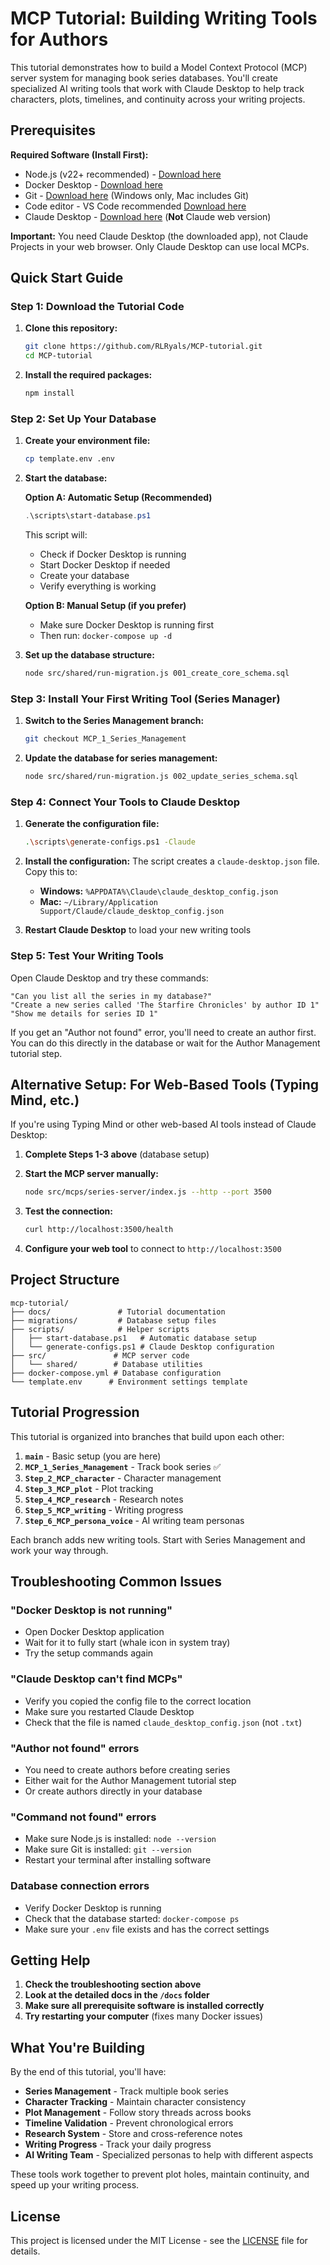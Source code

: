 # MCP Tutorial: Building Writing Tools for Authors

This tutorial demonstrates how to build a Model Context Protocol (MCP) server system for managing book series databases. You'll create specialized AI writing tools that work with Claude Desktop to help track characters, plots, timelines, and continuity across your writing projects.

## Prerequisites

**Required Software (Install First):**
- Node.js (v22+ recommended) - [Download here](https://nodejs.org)
- Docker Desktop - [Download here](https://docs.docker.com/desktop)
- Git - [Download here](https://git-scm.com) (Windows only, Mac includes Git)
- Code editor - VS Code recommended [Download here](https://code.visualstudio.com)
- Claude Desktop - [Download here](https://claude.ai/download) (**Not** Claude web version)

**Important:** You need Claude Desktop (the downloaded app), not Claude Projects in your web browser. Only Claude Desktop can use local MCPs.

## Quick Start Guide

### Step 1: Download the Tutorial Code

1. **Clone this repository:**
   ```bash
   git clone https://github.com/RLRyals/MCP-tutorial.git
   cd MCP-tutorial
   ```

2. **Install the required packages:**
   ```bash
   npm install
   ```

### Step 2: Set Up Your Database

1. **Create your environment file:**
   ```bash
   cp template.env .env
   ```
   
2. **Start the database:**
   
   **Option A: Automatic Setup (Recommended)**
   ```powershell
   .\scripts\start-database.ps1
   ```
   This script will:
   - Check if Docker Desktop is running
   - Start Docker Desktop if needed
   - Create your database
   - Verify everything is working
   
   **Option B: Manual Setup (if you prefer)**
   - Make sure Docker Desktop is running first
   - Then run: `docker-compose up -d`

3. **Set up the database structure:**
   ```bash
   node src/shared/run-migration.js 001_create_core_schema.sql
   ```

### Step 3: Install Your First Writing Tool (Series Manager)

1. **Switch to the Series Management branch:**
   ```bash
   git checkout MCP_1_Series_Management
   ```

2. **Update the database for series management:**
   ```bash
   node src/shared/run-migration.js 002_update_series_schema.sql
   ```

### Step 4: Connect Your Tools to Claude Desktop

1. **Generate the configuration file:**
   ```bash
   .\scripts\generate-configs.ps1 -Claude
   ```

2. **Install the configuration:**
   The script creates a `claude-desktop.json` file. Copy this to:
   - **Windows:** `%APPDATA%\Claude\claude_desktop_config.json`
   - **Mac:** `~/Library/Application Support/Claude/claude_desktop_config.json`

3. **Restart Claude Desktop** to load your new writing tools

### Step 5: Test Your Writing Tools

Open Claude Desktop and try these commands:

```
"Can you list all the series in my database?"
"Create a new series called 'The Starfire Chronicles' by author ID 1"
"Show me details for series ID 1"
```

If you get an "Author not found" error, you'll need to create an author first. You can do this directly in the database or wait for the Author Management tutorial step.

## Alternative Setup: For Web-Based Tools (Typing Mind, etc.)

If you're using Typing Mind or other web-based AI tools instead of Claude Desktop:

1. **Complete Steps 1-3 above** (database setup)

2. **Start the MCP server manually:**
   ```bash
   node src/mcps/series-server/index.js --http --port 3500
   ```

3. **Test the connection:**
   ```bash
   curl http://localhost:3500/health
   ```

4. **Configure your web tool** to connect to `http://localhost:3500`

## Project Structure
```
mcp-tutorial/
├── docs/               # Tutorial documentation
├── migrations/         # Database setup files
├── scripts/            # Helper scripts
│   ├── start-database.ps1   # Automatic database setup
│   └── generate-configs.ps1 # Claude Desktop configuration
├── src/               # MCP server code
│   └── shared/        # Database utilities
├── docker-compose.yml # Database configuration
└── template.env      # Environment settings template
```

## Tutorial Progression

This tutorial is organized into branches that build upon each other:

1. **`main`** - Basic setup (you are here)
2. **`MCP_1_Series_Management`** - Track book series ✅
3. **`Step_2_MCP_character`** - Character management 
4. **`Step_3_MCP_plot`** - Plot tracking
5. **`Step_4_MCP_research`** - Research notes
6. **`Step_5_MCP_writing`** - Writing progress
7. **`Step_6_MCP_persona_voice`** - AI writing team personas

Each branch adds new writing tools. Start with Series Management and work your way through.

## Troubleshooting Common Issues

### "Docker Desktop is not running"
- Open Docker Desktop application
- Wait for it to fully start (whale icon in system tray)
- Try the setup commands again

### "Claude Desktop can't find MCPs"
- Verify you copied the config file to the correct location
- Make sure you restarted Claude Desktop
- Check that the file is named `claude_desktop_config.json` (not `.txt`)

### "Author not found" errors
- You need to create authors before creating series
- Either wait for the Author Management tutorial step
- Or create authors directly in your database

### "Command not found" errors
- Make sure Node.js is installed: `node --version`
- Make sure Git is installed: `git --version`
- Restart your terminal after installing software

### Database connection errors
- Verify Docker Desktop is running
- Check that the database started: `docker-compose ps`
- Make sure your `.env` file exists and has the correct settings

## Getting Help

1. **Check the troubleshooting section above**
2. **Look at the detailed docs in the `/docs` folder**
3. **Make sure all prerequisite software is installed correctly**
4. **Try restarting your computer** (fixes many Docker issues)

## What You're Building

By the end of this tutorial, you'll have:
- **Series Management** - Track multiple book series
- **Character Tracking** - Maintain character consistency
- **Plot Management** - Follow story threads across books
- **Timeline Validation** - Prevent chronological errors
- **Research System** - Store and cross-reference notes
- **Writing Progress** - Track your daily progress
- **AI Writing Team** - Specialized personas to help with different aspects

These tools work together to prevent plot holes, maintain continuity, and speed up your writing process.

## License

This project is licensed under the MIT License - see the [LICENSE](LICENSE) file for details.